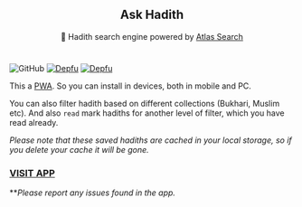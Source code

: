 <p align="center">
 <h2 align="center">Ask Hadith</h2>
 <p align="center">🔎 Hadith search engine powered by <a href="https://docs.atlas.mongodb.com/atlas-search/">Atlas Search</a></p>
</p>

# 

![GitHub](https://img.shields.io/github/license/Ananto30/ask-hadith)
[![Depfu](https://badges.depfu.com/badges/362ce5396653b2bd131b26c55bb809c6/status.svg)](https://depfu.com)
[![Depfu](https://badges.depfu.com/badges/362ce5396653b2bd131b26c55bb809c6/overview.svg)](https://depfu.com/github/Ananto30/ask-hadith?project_id=13555)


This a [PWA](https://developer.mozilla.org/en-US/docs/Web/Progressive_web_apps). So you can install in devices, both in mobile and PC.

You can also filter hadith based on different collections (Bukhari, Muslim etc). And also `read` mark hadiths for another level of filter, which you have read already. 

*Please note that these saved hadiths are cached in your local storage, so if you delete your cache it will be gone.*

### [VISIT APP](https://askhadith.herokuapp.com/)

***Please report any issues found in the app.*

